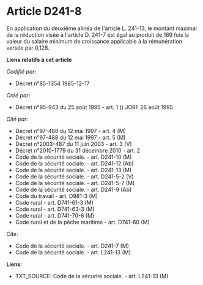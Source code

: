 # Article D241-8

En application du deuxième alinéa de l'article L. 241-13, le montant maximal de la réduction visée à l'article D. 241-7 est
égal au produit de 169 fois la valeur du salaire minimum de croissance applicable à la rémunération versée par 0,128.

**Liens relatifs à cet article**

_Codifié par_:

  - Décret n°85-1354 1985-12-17

_Créé par_:

  - Décret n°95-943 du 25 août 1995 - art. 1 () JORF 26 août 1995

_Cité par_:

  - Décret n°97-488 du 12 mai 1997 - art. 4 (M)
  - Décret n°97-488 du 12 mai 1997 - art. 5 (M)
  - Décret n°2003-487 du 11 juin 2003 - art. 3 (V)
  - Décret n°2010-1779 du 31 décembre 2010 - art. 2
  - Code de la sécurité sociale. - art. D241-10 (M)
  - Code de la sécurité sociale. - art. D241-12 (Ab)
  - Code de la sécurité sociale. - art. D241-13 (M)
  - Code de la sécurité sociale. - art. D241-5-2 (V)
  - Code de la sécurité sociale. - art. D241-5-7 (M)
  - Code de la sécurité sociale. - art. D241-9 (Ab)
  - Code du travail - art. D981-3 (M)
  - Code rural - art. D741-61-3 (M)
  - Code rural - art. D741-63-3 (M)
  - Code rural - art. D741-70-6 (M)
  - Code rural et de la pêche maritime - art. D741-60 (M)

_Cite_:

  - Code de la sécurité sociale. - art. D241-7 (M)
  - Code de la sécurité sociale. - art. L241-13 (M)

**Liens**:

  - TXT_SOURCE: Code de la sécurité sociale. - art. L241-13 (M)
